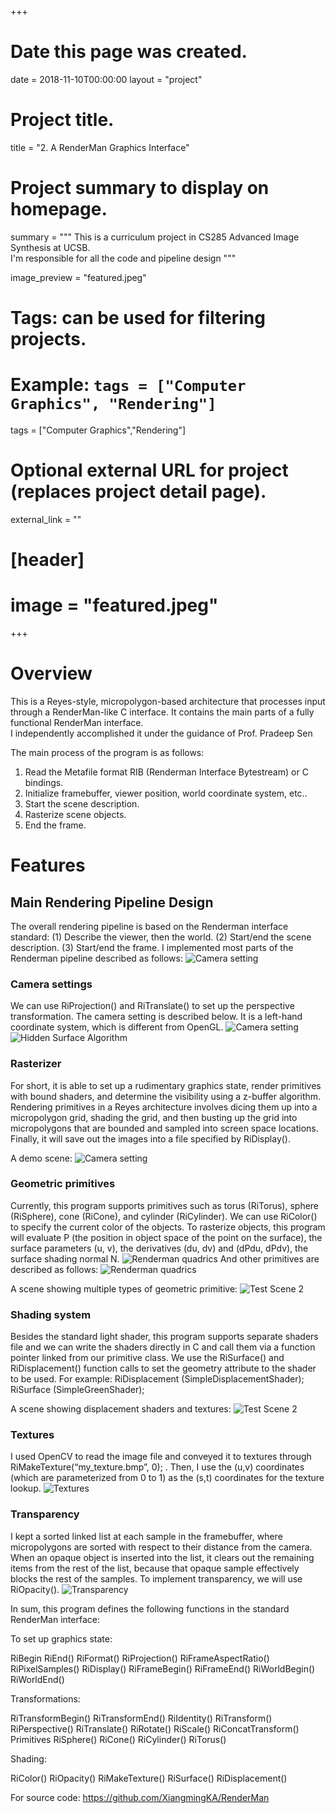 +++
# Date this page was created.
date = 2018-11-10T00:00:00
layout = "project"

# Project title.
title = "2. A RenderMan Graphics Interface"

# Project summary to display on homepage.
summary = """
 This is a curriculum project in CS285 Advanced Image Synthesis at UCSB.<br>
 I'm responsible for all the code and pipeline design
 """
 
image_preview = "featured.jpeg"

# Tags: can be used for filtering projects.
# Example: `tags = ["Computer Graphics", "Rendering"]`
tags = ["Computer Graphics","Rendering"]

# Optional external URL for project (replaces project detail page).
external_link = ""

# [header]
# image = "featured.jpeg"

+++

# Overview
This is a Reyes-style, micropolygon-based architecture that processes input through a RenderMan-like C interface. It contains the main parts of a fully functional RenderMan interface.  <br>
I independently accomplished it under the guidance of Prof. Pradeep Sen <br>

The main process of the program is as follows: <br>
1. Read the Metafile format RIB (Renderman Interface Bytestream) or C bindings. <br>
2. Initialize framebuffer, viewer position, world coordinate system, etc..<br>
3. Start the scene description.
4. Rasterize scene objects.
5. End the frame.

# Features
## Main Rendering Pipeline Design
The overall rendering pipeline is based on the Renderman interface standard: (1) Describe the viewer, then the world. (2) Start/end the scene description. (3) Start/end the frame.
I implemented most parts of the Renderman pipeline described as follows:
![Camera setting](img/RM1.jpg)

### Camera settings
We can use RiProjection() and RiTranslate() to set up the perspective transformation.
The camera setting is described below. It is a left-hand coordinate system, which is different from OpenGL.
![Camera setting](img/RM3.jpg)
![Hidden Surface Algorithm](img/RM2.jpg)

### Rasterizer
For short, it is able to set up a rudimentary graphics state, render primitives with bound shaders, and determine the visibility using a z-buffer algorithm. Rendering primitives in a Reyes architecture involves dicing them up into a micropolygon grid, shading the grid, and then busting up the grid into micropolygons that are bounded and sampled into screen space locations. Finally, it will save out the images into a file specified by RiDisplay().

A demo scene:
![Camera setting](img/image3.jpg)


### Geometric primitives
Currently, this program supports primitives such as torus (RiTorus), sphere (RiSphere), cone (RiCone), and cylinder (RiCylinder). We can use RiColor() to specify the current color of the objects. To rasterize objects, this program will evaluate P (the position in object space of the point on the surface), the surface parameters (u, v), the derivatives (du, dv) and (dPdu, dPdv), the surface shading normal N.
![Renderman quadrics](img/image1.jpg)
And other primitives are described as follows:
![Renderman quadrics](img/RM5.jpg)

A scene showing multiple types of geometric primitive:
![Test Scene 2](img/RM6.jpg)

### Shading system

Besides the standard light shader, this program supports separate shaders file and we can write the shaders directly in C and call them via a function pointer linked from our primitive class. We use the RiSurface() and RiDisplacement() function calls to set the geometry attribute to the shader to be used. For example: RiDisplacement (SimpleDisplacementShader);
RiSurface (SimpleGreenShader);

A scene showing displacement shaders and textures:
![Test Scene 2](img/RM7.jpg)

### Textures
I used OpenCV to read the image file and conveyed it to textures through RiMakeTexture(“my_texture.bmp”, 0); . Then, I use the (u,v) coordinates (which are parameterized from 0 to 1) as the (s,t) coordinates for the texture lookup.
![Textures](img/feature.jpg)
### Transparency
I kept a sorted linked list at each sample in the framebuffer, where micropolygons are sorted with respect to their distance from the camera. When an opaque object is inserted into the list, it clears out the remaining items from the rest of the list, because that opaque sample effectively blocks the rest of the samples. To implement transparency, we will use RiOpacity().
![Transparency](img/RM4.png)

In sum, this program defines the following functions in the standard RenderMan interface:

To set up graphics state:

RiBegin
RiEnd()
RiFormat()
RiProjection() 
RiFrameAspectRatio() 
RiPixelSamples()
RiDisplay()
RiFrameBegin()
RiFrameEnd()
RiWorldBegin()
RiWorldEnd()

Transformations:

RiTransformBegin()
RiTransformEnd()
RiIdentity()
RiTransform()
RiPerspective()
RiTranslate()
RiRotate()
RiScale()
RiConcatTransform()
Primitives
RiSphere()
RiCone()
RiCylinder()
RiTorus()

Shading:

RiColor()
RiOpacity()
RiMakeTexture()
RiSurface()
RiDisplacement()


For source code: https://github.com/XiangmingKA/RenderMan
